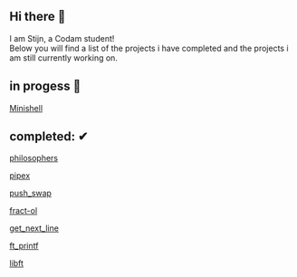 ## Hi there 👋

I am Stijn, a Codam student!  
Below you will find a list of the projects i have completed and the projects i am still currently working on.

## in progess 🔁

[Minishell](https://github.com/StijnScheltinga/minishell)

## completed: ✔

[philosophers](https://github.com/StijnScheltinga/philosophers)

[pipex](https://github.com/StijnScheltinga/pipex)

[push_swap](https://github.com/StijnScheltinga/push_swap)

[fract-ol](https://github.com/StijnScheltinga/fract-ol)  

[get_next_line](https://github.com/StijnScheltinga/get_next_line)

[ft_printf](https://github.com/StijnScheltinga/ft_printf)

[libft](https://github.com/StijnScheltinga/libft)

